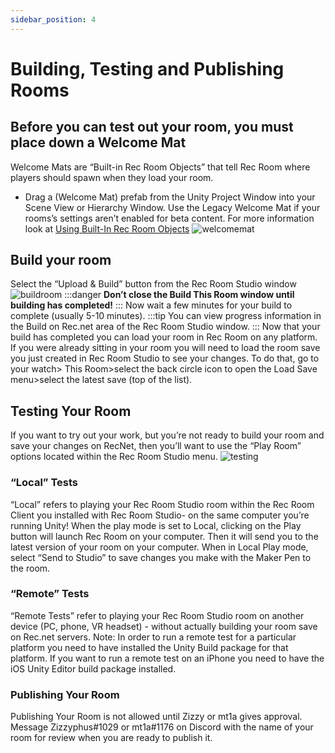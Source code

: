 ```yaml
---
sidebar_position: 4
---
```


# Building, Testing and Publishing Rooms

## Before you can test out your room, you must place down a Welcome Mat
Welcome Mats are “Built-in Rec Room Objects” that tell Rec Room where players should spawn when they load your room.

- Drag a (Welcome Mat) prefab from the Unity Project Window into your Scene View or Hierarchy Window. Use the Legacy Welcome Mat if your rooms’s settings aren’t enabled for beta content.  For more information look at [Using Built-In Rec Room Objects](./BuildinginRRS/builtin.md)
![welcomemat](/img/welcomemat.png)

## Build your room
Select the “Upload & Build” button from the Rec Room Studio window
![buildroom](/img/buildroom.png)
:::danger
**Don’t close the Build This Room window until building has completed!**
:::
Now wait a few minutes for your build to complete (usually 5-10 minutes). 
:::tip 
You can view progress information in the Build on Rec.net area of the Rec Room Studio window.
:::
Now that your build has completed you can load your room in Rec Room on any platform.  If you were already sitting in your room you will need to load the room save you just created in Rec Room Studio to see your changes. To do that, go to your watch> This Room>select the back circle icon to open the Load Save menu>select the latest save (top of the list).

## Testing Your Room

If you want to try out your work, but you’re not ready to build your room and save your changes on RecNet, then you’ll want to use the “Play Room” options located within the Rec Room Studio menu.
![testing](/img/testing.png)

### “Local” Tests
“Local” refers to playing your Rec Room Studio room within the Rec Room Client you installed with Rec Room Studio- on the same computer you’re running Unity! When the play mode is set to Local, clicking on the Play button will launch Rec Room on your computer. Then it will send you to the latest version of your room on your computer. When in Local Play mode, select “Send to Studio” to save changes you make with the Maker Pen to the room.

### “Remote” Tests
“Remote Tests” refer to playing your Rec Room Studio room on another device (PC, phone, VR headset) - without actually building your room save on Rec.net servers.
Note: In order to run a remote test for a particular platform you need to have installed the Unity Build package for that platform. If you want to run a remote test on an iPhone you need to have the iOS Unity Editor build package installed.

### Publishing Your Room
Publishing Your Room is not allowed until Zizzy or mt1a gives approval. Message Zizzyphus#1029 or mt1a#1176 on Discord with the name of your room for review when you are ready to publish it.


